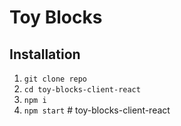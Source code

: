 # Toy Blocks

## Installation

1. `git clone repo`
2. `cd toy-blocks-client-react`
3. `npm i`
4. `npm start`
#   t o y - b l o c k s - c l i e n t - r e a c t  
 